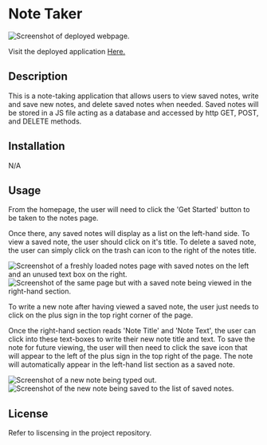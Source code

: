 # Note Taker
![Screenshot of deployed webpage.](https://user-images.githubusercontent.com/119711335/215963690-a9c791a6-c70c-4a91-9356-bff927200db3.png)

Visit the deployed application [Here.](https://regi-note-taker.herokuapp.com/notes)

## Description
This is a note-taking application that allows users to view saved notes, write and save new notes, and delete saved notes when needed. Saved notes will be stored in a JS file acting as a database and accessed by http GET, POST, and DELETE methods.

## Installation
N/A

## Usage
From the homepage, the user will need to click the 'Get Started' button to be taken to the notes page.

Once there, any saved notes will display as a list on the left-hand side. To view a saved note, the user should click on it's title. To delete a saved note, the user can simply click on the trash can icon to the right of the notes title.


![Screenshot of a freshly loaded notes page with saved notes on the left and an unused text box on the right.](https://user-images.githubusercontent.com/119711335/216080587-f98c06b5-f825-45b9-adfd-3c989288a1dd.png)
![Screenshot of the same page but with a saved note being viewed in the right-hand section.](https://user-images.githubusercontent.com/119711335/216082312-f1d737db-705c-45b5-9f07-98ab3c8aa2b1.png)

To write a new note after having viewed a saved note, the user just needs to click on the plus sign in the top right corner of the page.

Once the right-hand section reads 'Note Title' and 'Note Text', the user can click into these text-boxes to write their new note title and text. To save the note for future viewing, the user will then need to click the save icon that will appear to the left of the plus sign in the top right of the page. The note will automatically appear in the left-hand list section as a saved note.


![Screenshot of a new note being typed out.](https://user-images.githubusercontent.com/119711335/216082410-cc6d6fc9-a12a-4e62-8e0c-2ee944f86f2e.png)
![Screenshot of the new note being saved to the list of saved notes.](https://user-images.githubusercontent.com/119711335/216082519-26de6d45-56c0-430d-9223-3325e1164d62.png)



## License
Refer to liscensing in the project repository.
